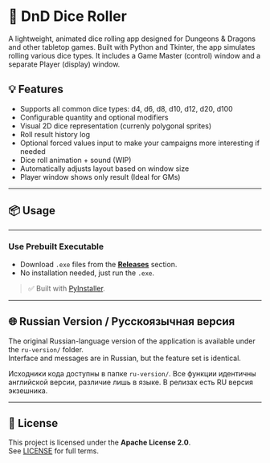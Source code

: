 # 🎲 DnD Dice Roller

A lightweight, animated dice rolling app designed for Dungeons & Dragons and other tabletop games. Built with Python and Tkinter, the app simulates rolling various dice types. It includes a Game Master (control) window and a separate Player (display) window.

## 💡 Features

- Supports all common dice types: d4, d6, d8, d10, d12, d20, d100  
- Configurable quantity and optional modifiers  
- Visual 2D dice representation (currenly polygonal sprites)  
- Roll result history log  
- Optional forced values input to make your campaigns more interesting if needed 
- Dice roll animation + sound (WIP)  
- Automatically adjusts layout based on window size  
- Player window shows only result (Ideal for GMs)  

---

## 📦 Usage
---
### Use Prebuilt Executable

- Download `.exe` files from the **[Releases](https://github.com/LostPersona/DndDiceRoller/releases)** section.
- No installation needed, just run the `.exe`.

> ✅ Built with [PyInstaller](https://pyinstaller.org/en/stable/).  

---

## 🌐 Russian Version / Русскоязычная версия

The original Russian-language version of the application is available under the `ru-version/` folder.  
Interface and messages are in Russian, but the feature set is identical.

Исходники кода доступны в папке `ru-version/`. Все функции идентичны английской версии, различие лишь в языке.
В релизах есть RU версия экзешника.

---

## 📃 License

This project is licensed under the **Apache License 2.0**.  
See [LICENSE](https://www.apache.org/licenses/LICENSE-2.0) for full terms.
